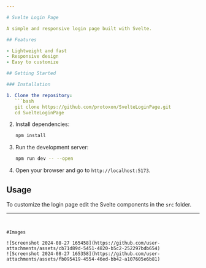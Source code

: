 ```yaml
---

# Svelte Login Page

A simple and responsive login page built with Svelte.

## Features

- Lightweight and fast
- Responsive design
- Easy to customize

## Getting Started

### Installation

1. Clone the repository:
   ```bash
   git clone https://github.com/protoxon/SvelteLoginPage.git
   cd SvelteLoginPage
   ```

2. Install dependencies:
   ```bash
   npm install
   ```

3. Run the development server:
   ```bash
   npm run dev -- --open
   ```

4. Open your browser and go to `http://localhost:5173`.

## Usage

To customize the login page edit the Svelte components in the `src` folder.

---
```


#Images

![Screenshot 2024-08-27 165458](https://github.com/user-attachments/assets/cb71d89d-5451-4820-b5c2-252297bdb654)
![Screenshot 2024-08-27 165358](https://github.com/user-attachments/assets/fb095419-4554-46ed-bb42-a107605e6b81)

